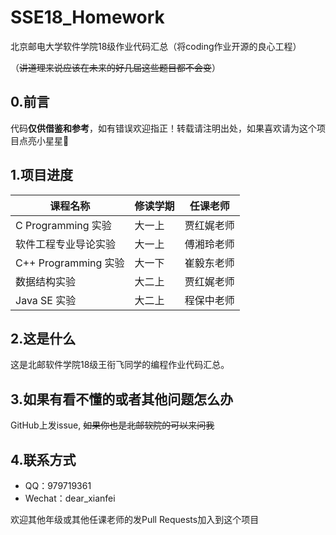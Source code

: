 # SSE18_Homework
北京邮电大学软件学院18级作业代码汇总（将coding作业开源的良心工程）

（~~讲道理来说应该在未来的好几届这些题目都不会变~~）

## 0.前言
代码**仅供借鉴和参考**，如有错误欢迎指正！转载请注明出处，如果喜欢请为这个项目点亮小星星🌟

## 1.项目进度
课程名称 | 修读学期 | 任课老师 
------------ | ------------- | -------------
C Programming 实验 | 大一上 | 贾红娓老师
软件工程专业导论实验 | 大一上 | 傅湘玲老师
C++ Programming 实验 | 大一下 | 崔毅东老师
数据结构实验 | 大二上 | 贾红娓老师
Java SE 实验 | 大二上 | 程保中老师

## 2.这是什么
这是北邮软件学院18级王衔飞同学的编程作业代码汇总。

## 3.如果有看不懂的或者其他问题怎么办
GitHub上发issue, ~~如果你也是北邮软院的可以来问我~~

## 4.联系方式
- QQ：979719361
- Wechat：dear_xianfei

欢迎其他年级或其他任课老师的发Pull Requests加入到这个项目
